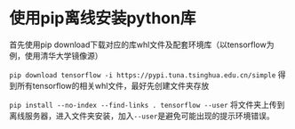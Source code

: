 # 使用pip离线安装python库

  首先使用pip download下载对应的库whl文件及配套环境库（以tensorflow为例，使用清华大学镜像源）

  `pip download tensorflow -i https://pypi.tuna.tsinghua.edu.cn/simple`
  得到所有tensorflow的相关whl文件，最好先创建文件夹存放

  `pip install --no-index --find-links . tensorflow --user`
  将文件夹上传到离线服务器，进入文件夹安装，加入`--user`是避免可能出现的提示环境错误。
